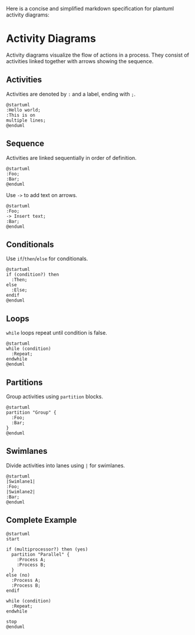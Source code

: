 Here is a concise and simplified markdown specification for plantuml activity diagrams:

# Activity Diagrams

Activity diagrams visualize the flow of actions in a process. They consist of activities linked together with arrows showing the sequence.

## Activities

Activities are denoted by `:` and a label, ending with `;`.

```plantuml
@startuml
:Hello world;
:This is on 
multiple lines;
@enduml
```

## Sequence

Activities are linked sequentially in order of definition.

```plantuml
@startuml
:Foo;
:Bar;
@enduml
``` 

Use `->` to add text on arrows.

```plantuml
@startuml
:Foo;
-> Insert text;
:Bar; 
@enduml
```

## Conditionals

Use `if`/`then`/`else` for conditionals.

```plantuml
@startuml
if (condition?) then
  :Then; 
else
  :Else;
endif  
@enduml
```

## Loops

`while` loops repeat until condition is false.

```plantuml
@startuml
while (condition)
  :Repeat;
endwhile
@enduml
```

## Partitions

Group activities using `partition` blocks.

```plantuml
@startuml
partition "Group" {
  :Foo;
  :Bar;
}
@enduml
``` 

## Swimlanes

Divide activities into lanes using `|` for swimlanes.

```plantuml
@startuml
|Swimlane1|
:Foo;
|Swimlane2|
:Bar;
@enduml
```

## Complete Example

```plantuml
@startuml
start

if (multiprocessor?) then (yes)
  partition "Parallel" {
    :Process A;
    :Process B;
  }
else (no)
  :Process A;
  :Process B;
endif

while (condition)
  :Repeat; 
endwhile

stop
@enduml
```

